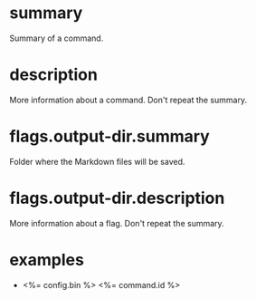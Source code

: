 # summary

Summary of a command.

# description

More information about a command. Don't repeat the summary.

# flags.output-dir.summary

Folder where the Markdown files will be saved.

# flags.output-dir.description

More information about a flag. Don't repeat the summary.

# examples

- <%= config.bin %> <%= command.id %>

